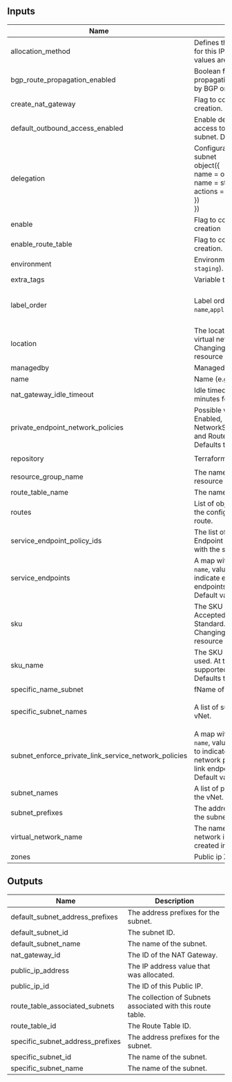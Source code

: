 ## Inputs

| Name | Description | Type | Default | Required |
|------|-------------|------|---------|:--------:|
| allocation\_method | Defines the allocation method for this IP address. Possible values are Static or Dynamic. | `string` | `"Static"` | no |
| bgp\_route\_propagation\_enabled | Boolean flag which controls propagation of routes learned by BGP on that route table. | `bool` | `true` | no |
| create\_nat\_gateway | Flag to control nat gateway creation. | `bool` | `false` | no |
| default\_outbound\_access\_enabled | Enable default outbound access to the internet for the subnet. Defaults to true. | `bool` | `true` | no |
| delegation | Configuration delegations on subnet<br>object({<br>  name = object({<br>    name = string,<br>    actions = list(string)<br>  })<br>}) | `map(list(any))` | `{}` | no |
| enable | Flag to control the module creation | `bool` | `true` | no |
| enable\_route\_table | Flag to control route table creation. | `bool` | `true` | no |
| environment | Environment (e.g. `prod`, `dev`, `staging`). | `string` | `null` | no |
| extra\_tags | Variable to pass extra tags. | `map(string)` | `null` | no |
| label\_order | Label order, e.g. `name`,`application`. | `list(any)` | <pre>[<br>  "name",<br>  "environment"<br>]</pre> | no |
| location | The location/region where the virtual network is created. Changing this forces a new resource to be created. | `string` | `null` | no |
| managedby | ManagedBy, eg 'CloudDrove'. | `string` | `"hello@clouddrove.com"` | no |
| name | Name  (e.g. `app` or `cluster`). | `string` | `null` | no |
| nat\_gateway\_idle\_timeout | Idle timeout configuration in minutes for Nat Gateway | `number` | `4` | no |
| private\_endpoint\_network\_policies | Possible values are Disabled, Enabled, NetworkSecurityGroupEnabled and RouteTableEnabled. Defaults to Disabled.. | `string` | `"Disabled"` | no |
| repository | Terraform current module repo | `string` | `"https://github.com/clouddrove/terraform-azure-subnet.git"` | no |
| resource\_group\_name | The name of an existing resource group to be imported. | `string` | `null` | no |
| route\_table\_name | The name of the route table. | `string` | `null` | no |
| routes | List of objects that represent the configuration of each route. | `list(map(string))` | `[]` | no |
| service\_endpoint\_policy\_ids | The list of IDs of Service Endpoint Policies to associate with the subnet. | `list(string)` | `null` | no |
| service\_endpoints | A map with key (string) `subnet name`, value (list(string)) to indicate enabled service endpoints on the subnet. Default value is []. | `list(string)` | `[]` | no |
| sku | The SKU of the Public IP. Accepted values are Basic and Standard. Defaults to Basic. Changing this forces a new resource to be created. | `string` | `"Standard"` | no |
| sku\_name | The SKU which should be used. At this time the only supported value is Standard. Defaults to Standard. | `string` | `"Standard"` | no |
| specific\_name\_subnet | fName of the specific subnet. | `bool` | `false` | no |
| specific\_subnet\_names | A list of subnets inside the vNet. | `list(string)` | <pre>[<br>  ""<br>]</pre> | no |
| subnet\_enforce\_private\_link\_service\_network\_policies | A map with key (string) `subnet name`, value (bool) `true` or `false` to indicate enable or disable network policies for the private link endpoint on the subnet. Default value is false. | `bool` | `true` | no |
| subnet\_names | A list of public subnets inside the vNet. | `list(string)` | `[]` | no |
| subnet\_prefixes | The address prefix to use for the subnet. | `list(string)` | `[]` | no |
| virtual\_network\_name | The name of the virtual network in which the subnet is created in | `string` | `null` | no |
| zones | Public ip Zones to configure. | `list(string)` | `null` | no |

## Outputs

| Name | Description |
|------|-------------|
| default\_subnet\_address\_prefixes | The address prefixes for the subnet. |
| default\_subnet\_id | The subnet ID. |
| default\_subnet\_name | The name of the subnet. |
| nat\_gateway\_id | The ID of the NAT Gateway. |
| public\_ip\_address | The IP address value that was allocated. |
| public\_ip\_id | The ID of this Public IP. |
| route\_table\_associated\_subnets | The collection of Subnets associated with this route table. |
| route\_table\_id | The Route Table ID. |
| specific\_subnet\_address\_prefixes | The address prefixes for the subnet. |
| specific\_subnet\_id | The name of the subnet. |
| specific\_subnet\_name | The name of the subnet. |

